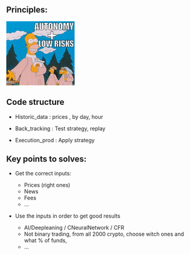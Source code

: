 

## Principles:

![alt text](21vcgb.jpg "principles to follow")



## Code structure

* Historic_data : prices , by day, hour

* Back_tracking : Test strategy, replay

* Execution_prod : Apply strategy


## Key points to solves:

* Get the correct inputs:

    - Prices (right ones)
    - News
    - Fees
    - ...

* Use the inputs in order to get good results

    - AI/Deepleaning / CNeuralNetwork / CFR
    - Not binary trading, from all 2000 crypto, choose witch ones and what % of funds,
    - ...